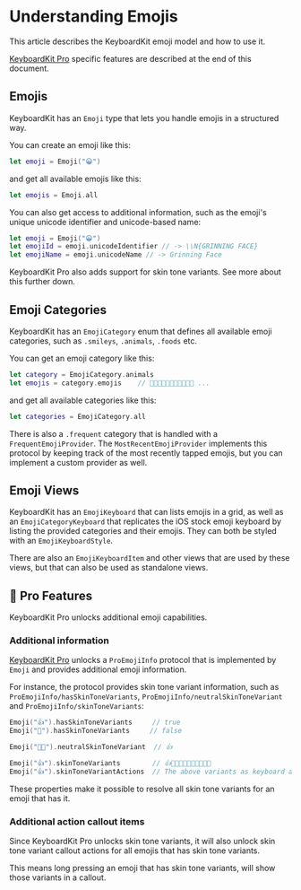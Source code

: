 # Understanding Emojis

This article describes the KeyboardKit emoji model and how to use it.

[KeyboardKit Pro][Pro] specific features are described at the end of this document.


## Emojis

KeyboardKit has an ``Emoji`` type that lets you handle emojis in a structured way.

You can create an emoji like this:

```swift
let emoji = Emoji("😀")
```

and get all available emojis like this:

```swift
let emojis = Emoji.all
```

You can also get access to additional information, such as the emoji's unique unicode identifier and unicode-based name:

```swift
let emoji = Emoji("😀")
let emojiId = emoji.unicodeIdentifier // -> \\N{GRINNING FACE}
let emojiName = emoji.unicodeName // -> Grinning Face
```

KeyboardKit Pro also adds support for skin tone variants. See more about this further down.



## Emoji Categories

KeyboardKit has an ``EmojiCategory`` enum that defines all available emoji categories, such as `.smileys`, `.animals`, `.foods` etc. 

You can get an emoji category like this:

```swift
let category = EmojiCategory.animals
let emojis = category.emojis    // 🐶🐱🐭🐹🐰🦊🐻🐼🐻‍❄️🐨 ...
```

and get all available categories like this:

```swift
let categories = EmojiCategory.all
```

There is also a `.frequent` category that is handled with a ``FrequentEmojiProvider``. The ``MostRecentEmojiProvider`` implements this protocol by keeping track of the most recently tapped emojis, but you can implement a custom provider as well. 



## Emoji Views

KeyboardKit has an ``EmojiKeyboard`` that can lists emojis in a grid, as well as an ``EmojiCategoryKeyboard`` that replicates the iOS stock emoji keyboard by listing the provided categories and their emojis. They can both be styled with an ``EmojiKeyboardStyle``.

There are also an ``EmojiKeyboardItem`` and other views that are used by these views, but that can also be used as standalone views.



## 👑 Pro Features

KeyboardKit Pro unlocks additional emoji capabilities.


### Additional information

[KeyboardKit Pro][Pro] unlocks a ``ProEmojiInfo`` protocol that is implemented by ``Emoji`` and provides additional emoji information.

For instance, the protocol provides skin tone variant information, such as ``ProEmojiInfo/hasSkinToneVariants``, ``ProEmojiInfo/neutralSkinToneVariant`` and ``ProEmojiInfo/skinToneVariants``:

```swift
Emoji("👍").hasSkinToneVariants     // true
Emoji("🚀").hasSkinToneVariants     // false

Emoji("👍🏿").neutralSkinToneVariant  // 👍

Emoji("👍").skinToneVariants        // 👍👍🏻👍🏼👍🏽👍🏾👍🏿
Emoji("👍").skinToneVariantActions  // The above variants as keyboard actions
```

These properties make it possible to resolve all skin tone variants for an emoji that has it.


### Additional action callout items

Since KeyboardKit Pro unlocks skin tone variants, it will also unlock skin tone variant callout actions for all emojis that has skin tone variants.

This means long pressing an emoji that has skin tone variants, will show those variants in a callout.



[Pro]: https://github.com/KeyboardKit/KeyboardKitPro
